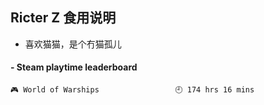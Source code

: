 ## Ricter Z 食用说明
- 喜欢猫猫，是个冇猫孤儿

<!-- steam-box start -->
#### - Steam playtime leaderboard
```text
🎮 World of Warships                 🕘 174 hrs 16 mins
```
<!-- Powered by https://github.com/YouEclipse/steam-box . -->
<!-- steam-box end -->
